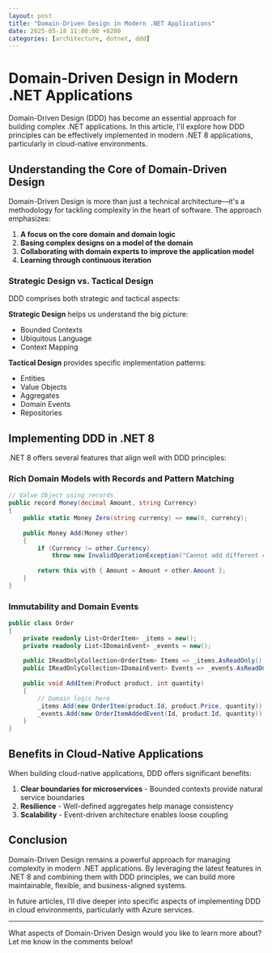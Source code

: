 ```yaml
---
layout: post
title: "Domain-Driven Design in Modern .NET Applications"
date: 2025-05-18 11:00:00 +0200
categories: [architecture, dotnet, ddd]
---
```


# Domain-Driven Design in Modern .NET Applications

Domain-Driven Design (DDD) has become an essential approach for building complex .NET applications. In this article, I'll explore how DDD principles can be effectively implemented in modern .NET 8 applications, particularly in cloud-native environments.

## Understanding the Core of Domain-Driven Design

Domain-Driven Design is more than just a technical architecture—it's a methodology for tackling complexity in the heart of software. The approach emphasizes:

1. **A focus on the core domain and domain logic**
2. **Basing complex designs on a model of the domain**
3. **Collaborating with domain experts to improve the application model**
4. **Learning through continuous iteration**

### Strategic Design vs. Tactical Design

DDD comprises both strategic and tactical aspects:

**Strategic Design** helps us understand the big picture:
- Bounded Contexts
- Ubiquitous Language
- Context Mapping

**Tactical Design** provides specific implementation patterns:
- Entities
- Value Objects
- Aggregates
- Domain Events
- Repositories

## Implementing DDD in .NET 8

.NET 8 offers several features that align well with DDD principles:

### Rich Domain Models with Records and Pattern Matching

```csharp
// Value Object using records
public record Money(decimal Amount, string Currency)
{
    public static Money Zero(string currency) => new(0, currency);
    
    public Money Add(Money other)
    {
        if (Currency != other.Currency)
            throw new InvalidOperationException("Cannot add different currencies");
            
        return this with { Amount = Amount + other.Amount };
    }
}
```

### Immutability and Domain Events

```csharp
public class Order
{
    private readonly List<OrderItem> _items = new();
    private readonly List<IDomainEvent> _events = new();
    
    public IReadOnlyCollection<OrderItem> Items => _items.AsReadOnly();
    public IReadOnlyCollection<IDomainEvent> Events => _events.AsReadOnly();
    
    public void AddItem(Product product, int quantity)
    {
        // Domain logic here
        _items.Add(new OrderItem(product.Id, product.Price, quantity));
        _events.Add(new OrderItemAddedEvent(Id, product.Id, quantity));
    }
}
```

## Benefits in Cloud-Native Applications

When building cloud-native applications, DDD offers significant benefits:

1. **Clear boundaries for microservices** - Bounded contexts provide natural service boundaries
2. **Resilience** - Well-defined aggregates help manage consistency
3. **Scalability** - Event-driven architecture enables loose coupling

## Conclusion

Domain-Driven Design remains a powerful approach for managing complexity in modern .NET applications. By leveraging the latest features in .NET 8 and combining them with DDD principles, we can build more maintainable, flexible, and business-aligned systems.

In future articles, I'll dive deeper into specific aspects of implementing DDD in cloud environments, particularly with Azure services.

---

What aspects of Domain-Driven Design would you like to learn more about? Let me know in the comments below!
